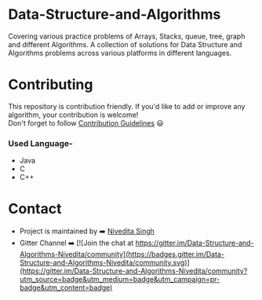 # Data-Structure-and-Algorithms  
Covering various practice problems of Arrays, Stacks, queue, tree, graph and different Algorithms. A collection of solutions for Data Structure and Algorithms problems across various platforms in different languages.  
# Contributing  
This repository is contribution friendly. If you'd like to add or improve any algorithm, your contribution is welcome!  
Don't forget to follow [Contribution Guidelines](.github/contributing.md) 😃  

### Used Language-
* Java
* C
* C++

# Contact 
* Project is maintained by ➡️ [Nivedita Singh](https://github.com/Nivedita967)  
* Gitter Channel ➡️ [![Join the chat at https://gitter.im/Data-Structure-and-Algorithms-Nivedita/community](https://badges.gitter.im/Data-Structure-and-Algorithms-Nivedita/community.svg)](https://gitter.im/Data-Structure-and-Algorithms-Nivedita/community?utm_source=badge&utm_medium=badge&utm_campaign=pr-badge&utm_content=badge)  